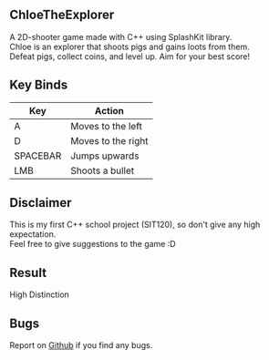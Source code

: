 ## ChloeTheExplorer

A 2D-shooter game made with C++ using SplashKit library.
<br>
Chloe is an explorer that shoots pigs and gains loots from them.
<br>
Defeat pigs, collect coins, and level up. Aim for your best score!

## Key Binds

| Key | Action |
|-|-|
| A | Moves to the left |
| D | Moves to the right |
| SPACEBAR | Jumps upwards |
| LMB | Shoots a bullet |

## Disclaimer

This is my first C++ school project (SIT120), so don't give any high expectation.
<br>
Feel free to give suggestions to the game :D

## Result

High Distinction

## Bugs

Report on [Github](https://github.com/iNxtWilliqm/ChloeTheExplorer/issues/new) if you find any bugs.
